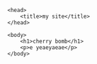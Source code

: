 <html>

	<head>
		<title>my site</title>
	</head>

	<body>
		<h1>cherry bomb</h1>
		<p>e yeaeyaeae</p>
	</body>

</html>
